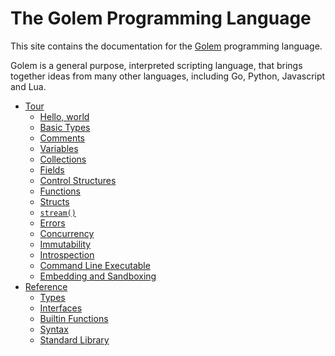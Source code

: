 # The Golem Programming Language

This site contains the documentation for the [Golem](https://github.com/mjarmy/golem-lang) programming language.

Golem is a general purpose, interpreted scripting language, that brings together ideas 
from many other languages, including Go, Python, Javascript and Lua.

* [Tour](tour.html)
  * [Hello, world](tour.html#hello-world)
  * [Basic Types](tour.html#basic-types)
  * [Comments](tour.html#comments)
  * [Variables](tour.html#variables)
  * [Collections](tour.html#collections)
  * [Fields](tour.html#fields)
  * [Control Structures](tour.html#control-structures)
  * [Functions](tour.html#functions)
  * [Structs](tour.html#structs)
  * [`stream()`](tour.html#stream)
  * [Errors](tour.html#errors)
  * [Concurrency](tour.html#concurrency)
  * [Immutability](tour.html#immutability)
  * [Introspection](tour.html#introspection)
  * [Command Line Executable](tour.html#command-line-executable)
  * [Embedding and Sandboxing](tour.html#embedding-and-sandboxing)
* [Reference](reference.html)
  * [Types](reference.html#types)
  * [Interfaces](reference.html#interfaces)
  * [Builtin Functions](reference.html#builtin-functions)
  * [Syntax](reference.html#syntax)
  * [Standard Library](reference.html#standard-library)

